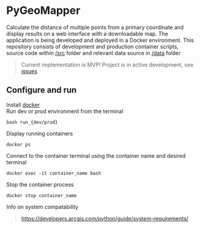 # PyGeoMapper
Calculate the distance of multiple points from a primary coordinate and display results on a web interface with a downloadable map. The application is being developed and deployed in a Docker environment. This repository consists of development and production container scripts, source code within [/src](/src/) folder and relevant data source in [/data](/data/) folder
>Current implementation is MVP! Project is in active development, see [issues](https://github.com/The-Magicians-Code/PyGeoMapper/issues)
## Configure and run
Install [docker](https://docs.docker.com/get-docker/)  
Run dev or prod environment from the terminal
````
bash run_{dev/prod}
````
Display running containers
````
docker ps
````
Connect to the container terminal using the container name and desired terminal
````
docker exec -it container_name bash
````
Stop the container process
````
docker stop container_name
````
Info on system compatability  
>https://developers.arcgis.com/python/guide/system-requirements/